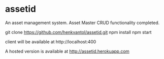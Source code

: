 # assetid

An asset management system. Asset Master CRUD functionality completed. 

git clone https://github.com/henkvantol/assetid.git
npm install 
npm start

client will be available at http://localhost:400

A hosted version is available at http://assetid.herokuapp.com